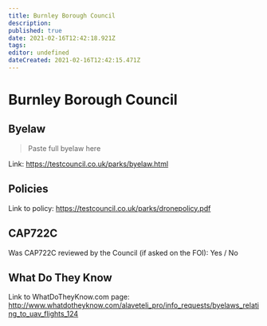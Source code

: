 ```yaml
---
title: Burnley Borough Council
description: 
published: true
date: 2021-02-16T12:42:18.921Z
tags: 
editor: undefined
dateCreated: 2021-02-16T12:42:15.471Z
---
```


# Burnley Borough Council


## Byelaw
> Paste full byelaw here

Link:
https://testcouncil.co.uk/parks/byelaw.html

## Policies
Link to policy:
https://testcouncil.co.uk/parks/dronepolicy.pdf

## CAP722C

Was CAP722C reviewed by the Council (if asked on the FOI): Yes / No

## What Do They Know

Link to WhatDoTheyKnow.com page:
http://www.whatdotheyknow.com/alaveteli_pro/info_requests/byelaws_relating_to_uav_flights_124

